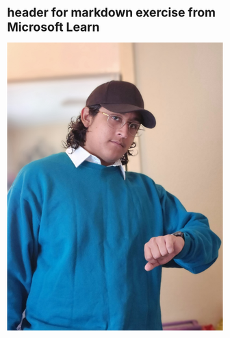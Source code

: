 # header for markdown exercise from Microsoft Learn

![Image of me](https://github.com/El-Padre12/AWS-Resume-Challenge/blob/main/frontend/images/profile.jpg)
